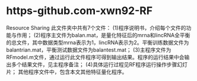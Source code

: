 # https-github.com-xwn92-RF
Resource Sharing
此文件夹中共有7个文件：
(1)程序说明书，介绍每个文件的功能与作用；
(2)程序主文件为balan.mat，是量化特征后的mrna和lincRNA全平衡的总文件，其中数据类型mrna表示为1，lincRNA表示为2。平衡训练数据文件为balantrian.mat，平衡测试数据文件为balantest.mat；
(3)主程序文件为RFmodel.m文件，通过运行此文件程序可得到输出结果。程序的运行结果中会输出多个结果文件，见主程序备注；
(4)具体运行过程见RF程序运行操作步骤幻灯片；
其他程序文件中，包含本文其他特征量化程序。
